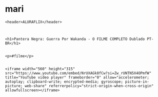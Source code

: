 # mari

<body>
    
    <header>ALURAFLIX</header>



    <h1>Pantera Negra: Guerra Por Wakanda - O FILME COMPLETO Dublado PT-BR</h1>
    
    
    <p>#filme</p>
      
    
    <iframe width="560" height="315" src="https://www.youtube.com/embed/NrUXAGk8fCw?si=Zw_rUNTN5X4OPmfW" title="YouTube video player" frameborder="0" allow="accelerometer; autoplay; clipboard-write; encrypted-media; gyroscope; picture-in-picture; web-share" referrerpolicy="strict-origin-when-cross-origin" allowfullscreen></iframe>
</body>
